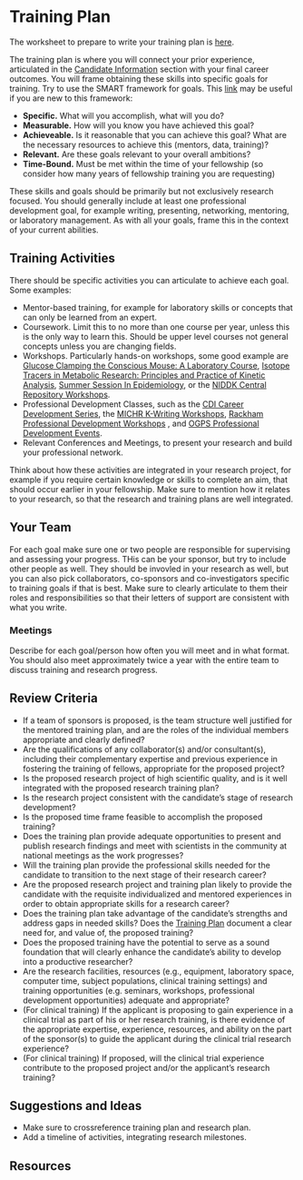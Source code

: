 # Training Plan

The worksheet to prepare to write your training plan is [here](Documents/Training_Plan_Worksheet.docx).

The training plan is where you will connect your prior experience, articulated in the [Candidate Information](Candidate.md) section with your final career outcomes.  You will frame obtaining these skills into specific goals for training.  Try to use the SMART framework for goals.  This [link](https://www.ucop.edu/local-human-resources/_files/performance-appraisal/How+to+write+SMART+Goals+v2.pdf) may be useful if you are new to this framework:

* **Specific.**  What will you accomplish, what will you do?
* **Measurable.**  How will you know you have achieved this goal?
* **Achieveable.** Is it reasonable that you can achieve this goal? What are the necessary resources to achieve this (mentors, data, training)?
* **Relevant.** Are these goals relevant to your overall ambitions?
* **Time-Bound.**  Must be met within the time of your fellowship (so consider how many years of fellowship training you are requesting)

These skills and goals should be primarily but not exclusively research focused.  You should generally include at least one professional development goal, for example writing, presenting, networking, mentoring, or laboratory management.  As with all your goals, frame this in the context of your current abilities. 

## Training Activities

There should be specific activities you can articulate to achieve each goal.  Some examples:

* Mentor-based training, for example for laboratory skills or concepts that can only be learned from an expert.
* Coursework.  Limit this to no more than one course per year, unless this is the only way to learn this.  Should be upper level courses not general concepts unless you are changing fields.
* Workshops.  Particularly hands-on workshops, some good example are [Glucose Clamping the Conscious Mouse: A Laboratory Course](https://vmmpc.org/clamp-course/), [
Isotope Tracers in Metabolic Research: Principles and Practice of Kinetic Analysis](https://www.isotopetracercourse.com/), [Summer Session In Epidemiology](https://sph.umich.edu/umsse/), or the [NIDDK Central Repository Workshops](https://repository.niddk.nih.gov/events).
* Professional Development Classes, such as the [CDI Career Development Series](https://diabetes.med.umich.edu/enrichment-training-funding/training-mentoring#career-development-series), the [MICHR K-Writing Workshops](https://michr.umich.edu/offering/k-writing-workshop/), [Rackham Professional Development Workshops](https://rackham.umich.edu/professional-development/) , and [OGPS Professional Development Events](https://medschool.umich.edu/programs-admissions/phd-programs/phd-program-professional-development).
 * Relevant Conferences and Meetings, to present your research and build your professional network.

Think about how these activities are integrated in your research project, for example if you require certain knowledge or skills to complete an aim, that should occur earlier in your fellowship.  Make sure to mention how it relates to your research, so that the research and training plans are well integrated.

## Your Team

For each goal make sure one or two people are responsible for supervising and assessing your progress.  THis can be your sponsor, but try to include other people as well.  They should be invovled in your research as well, but you can also pick collaborators, co-sponsors and co-investigators specific to training goals if that is best.  Make sure to clearly articulate to them their roles and responsibilities so that their letters of support are consistent with what you write.

### Meetings

Describe for each goal/person how often you will meet and in what format.  You should also meet approximately twice a year with the entire team to discuss training and research progress.

## Review Criteria

* If a team of sponsors is proposed, is the team structure well justified for the mentored training plan, and are the roles of the individual members appropriate and clearly defined? 
* Are the qualifications of any collaborator(s) and/or consultant(s), including their complementary expertise and previous experience in fostering the training of fellows, appropriate for the proposed project? 
* Is the proposed research project of high scientific quality, and is it well integrated with the proposed research training plan? 
* Is the research project consistent with the candidate’s stage of research development? 
* Is the proposed time frame feasible to accomplish the proposed training? 
* Does the training plan provide adequate opportunities to present and publish research findings and meet with scientists in the community at national meetings as the work progresses?
* Will the training plan provide the professional skills needed for the candidate to transition to the next stage of their research career? 
* Are the proposed research project and training plan likely to provide the candidate with the requisite individualized and mentored experiences in order to obtain appropriate skills for a research career? 
* Does the training plan take advantage of the candidate’s strengths and address gaps in needed skills? Does the [Training Plan](Training_Plan.md) document a clear need for, and value of, the proposed training? 
* Does the proposed training have the potential to serve as a sound foundation that will clearly enhance the candidate’s ability to develop into a productive researcher? 
* Are the research facilities, resources (e.g., equipment, laboratory space, computer time, subject populations, clinical training settings) and training opportunities (e.g. seminars, workshops, professional development opportunities) adequate and appropriate? 
* (For clinical training) If the applicant is proposing to gain experience in a clinical trial as part of his or her research training, is there evidence of the appropriate expertise, experience, resources, and ability on the part of the sponsor(s) to guide the applicant during the clinical trial research experience?
* (For clinical training) If proposed, will the clinical trial experience contribute to the proposed project and/or the applicant’s research training? 


## Suggestions and Ideas

* Make sure to crossreference training plan and research plan.
* Add a timeline of activities, integrating research milestones.

## Resources